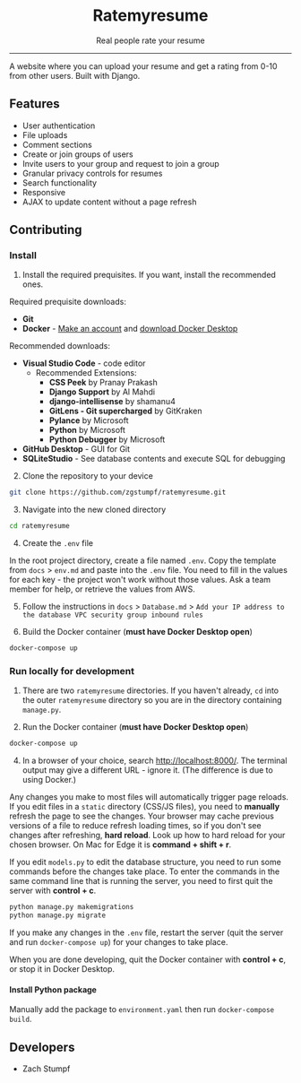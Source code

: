 <h1 align="center">Ratemyresume</h1>

<p align="center">Real people rate your resume</p>

<hr/>

<p>A website where you can upload your resume and get a rating from 0-10 from other users. Built with Django.</p>

<h2>Features</h2>

<ul>
  <li>User authentication</li>
  <li>File uploads</li>
  <li>Comment sections</li>
  <li>Create or join groups of users</li>
  <li>Invite users to your group and request to join a group</li>
  <li>Granular privacy controls for resumes</li>
  <li>Search functionality</li>
  <li>Responsive</li>
  <li>AJAX to update content without a page refresh</li>
</ul>

<h2>Contributing</h2>

<h3>Install</h3>

1. Install the required prequisites. If you want, install the recommended ones.

Required prequisite downloads:
- **Git**
- **Docker** - [Make an account](https://hub.docker.com/) and [download Docker Desktop](https://docs.docker.com/engine/install/)

Recommended downloads:
- **Visual Studio Code** - code editor
    - Recommended Extensions:
        - **CSS Peek** by Pranay Prakash
        - **Django Support** by Al Mahdi
        - **django-intellisense** by shamanu4
        - **GitLens - Git supercharged** by GitKraken
        - **Pylance** by Microsoft
        - **Python** by Microsoft
        - **Python Debugger** by Microsoft
- **GitHub Desktop** - GUI for Git
- **SQLiteStudio** - See database contents and execute SQL for debugging

2. Clone the repository to your device

```sh
git clone https://github.com/zgstumpf/ratemyresume.git
```

3. Navigate into the new cloned directory

```sh
cd ratemyresume
```

4. Create the `.env` file

In the root project directory, create a file named `.env`. Copy the template from `docs` > `env.md` and paste into the `.env` file. You need to fill in the values for each key - the project won't work without those values. Ask a team member for help, or retrieve the values from AWS.

5. Follow the instructions in `docs` > `Database.md` > `Add your IP address to the database VPC security group inbound rules`

6. Build the Docker container (**must have Docker Desktop open**)
```sh
docker-compose up
```

<h3>Run locally for development</h3>

1. There are two `ratemyresume` directories. If you haven't already, `cd` into the outer `ratemyresume` directory so you are in the directory containing `manage.py`.

2. Run the Docker container (**must have Docker Desktop open**)
```sh
docker-compose up
```

4. In a browser of your choice, search [http://localhost:8000/](http://localhost:8000/). The terminal output may give a different URL - ignore it. (The difference is due to using Docker.)

Any changes you make to most files will automatically trigger page reloads. If you edit files in a `static` directory (CSS/JS files), you need to **manually** refresh the page to see the changes. Your browser may cache previous versions of a file to reduce refresh loading times, so if you don't see changes after refreshing, **hard reload**. Look up how to hard reload for your chosen browser. On Mac for Edge it is **command + shift + r**.

If you edit `models.py` to edit the database structure, you need to run some commands before the changes take place. To enter the commands in the same command line that is running the server, you need to first quit the server with **control + c**.

```sh
python manage.py makemigrations
python manage.py migrate
```

If you make any changes in the `.env` file, restart the server (quit the server and run `docker-compose up`) for your changes to take place.

When you are done developing, quit the Docker container with **control + c**, or stop it in Docker Desktop.

<h4>Install Python package</h4>

Manually add the package to `environment.yaml` then run `docker-compose build`.

<h2>Developers</h2>

<ul>
  <li>Zach Stumpf</li>
</ul>
